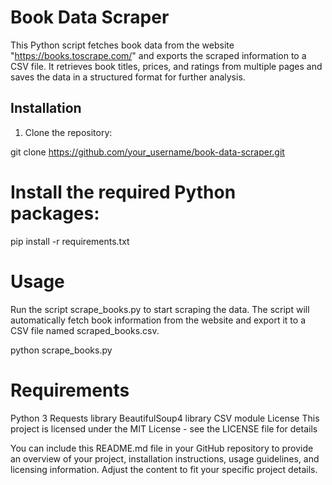 # Book Data Scraper

This Python script fetches book data from the website "https://books.toscrape.com/" and exports the scraped information to a CSV file. It retrieves book titles, prices, and ratings from multiple pages and saves the data in a structured format for further analysis.

## Installation

1. Clone the repository:

git clone https://github.com/your_username/book-data-scraper.git


# Install the required Python packages:

pip install -r requirements.txt

# Usage

Run the script scrape_books.py to start scraping the data. The script will automatically fetch book information from the website and export it to a CSV file named scraped_books.csv.

python scrape_books.py

# Requirements
Python 3
Requests library
BeautifulSoup4 library
CSV module
License
This project is licensed under the MIT License - see the LICENSE file for details

You can include this README.md file in your GitHub repository to provide an overview of your project, installation instructions, usage guidelines, and licensing information. Adjust the content to fit your specific project details.
